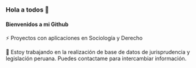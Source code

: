 ### Hola a todos 👋
#### Bienvenidos a mi Github

⚡ Proyectos con aplicaciones en Sociología y Derecho

 💬 Estoy trabajando en la realización de base de datos de jurisprudencia y legislación peruana. Puedes contactame para intercambiar información. 

<!--
**Will5678/Will5678** is a ✨ _special_ ✨ repository because its `README.md` (this file) appears on your GitHub profile.

Here are some ideas to get you started:

- 🔭 I’m currently working on ...
- 🌱 I’m currently learning ...
- 👯 I’m looking to collaborate on ...
- 🤔 I’m looking for help with ...
- 💬 Ask me about ...
- 📫 How to reach me: ...
- 😄 Pronouns: ...
- ⚡ Fun fact: ...
-->
